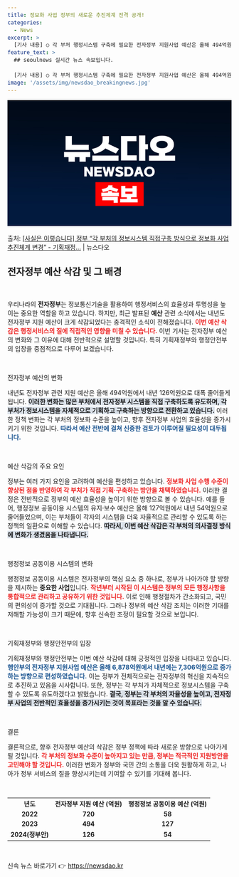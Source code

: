 ```yaml
---
title: 정보화 사업 정부의 새로운 추진체계 전격 공개!
categories:
  - News
excerpt: >
  [기사 내용] ○ 각 부처 행정시스템 구축에 필요한 전자정부 지원사업 예산은 올해 494억원에서 내년 126…
feature_text: >
  ## seoulnews 실시간 뉴스 속보입니다.

  [기사 내용] ○ 각 부처 행정시스템 구축에 필요한 전자정부 지원사업 예산은 올해 494억원에서 내년 126…
image: '/assets/img/newsdao_breakingnews.jpg'
---
```


![뉴스다오 속보](/assets/img/newsdao_breakingnews.jpg)

<p>출처: <a href="https://newsdao.kr/2656" rel="dofollow">[사실은 이렇습니다] 정부 “각 부처의 정보시스템 직접구축 방식으로 정보화 사업 추진체계 변경” - 기획재정…</a> | 뉴스다오</p>

<h2 data-ke-size="size26">전자정부 예산 삭감 및 그 배경</h2>

<p data-ke-size="size16">&nbsp;</p>

우리나라의 **전자정부**는 정보통신기술을 활용하여 행정서비스의 효율성과 투명성을 높이는 중요한 역할을 하고 있습니다. 하지만, 최근 발표된 **예산** 관련 소식에서는 내년도 전자정부 지원 예산이 크게 삭감되었다는 충격적인 소식이 전해졌습니다. <b><span style="color: #ee2323;">이번 예산 삭감은 행정서비스의 질에 직접적인 영향을 미칠 수 있습니다.</span></b> 이번 기사는 전자정부 예산의 변화와 그 이유에 대해 전반적으로 설명할 것입니다. 특히 기획재정부와 행정안전부의 입장을 중점적으로 다루어 보겠습니다.

<p data-ke-size="size16">&nbsp;</p>

전자정부 예산의 변화

내년도 전자정부 관련 지원 예산은 올해 494억원에서 내년 126억원으로 대폭 줄어들게 됩니다. <b><span style="background-color: #21538527;">이러한 변화는 많은 부처에서 전자정부 시스템을 직접 구축하도록 유도하며, 각 부처가 정보시스템을 자체적으로 기획하고 구축하는 방향으로 전환하고 있습니다.</span></b> 이러한 정책 변화는 각 부처의 정보화 수준을 높이고, 향후 전자정부 사업의 효율성을 증가시키기 위한 것입니다. <b><span style="color: #1a5490;">따라서 예산 전반에 걸쳐 신중한 검토가 이루어질 필요성이 대두됩니다.</span></b>

<p data-ke-size="size16">&nbsp;</p>

예산 삭감의 주요 요인

정부는 여러 가지 요인을 고려하여 예산을 편성하고 있습니다. <b><span style="color: #ee2323;">정보화 사업 수행 수준이 향상된 점을 반영하여 각 부처가 직접 기획·구축하는 방안을 채택하였습니다.</span></b> 이러한 결정은 전반적으로 정부의 예산 효율성을 높이기 위한 방향으로 볼 수 있습니다. 예를 들어, 행정정보 공동이용 시스템의 유지·보수 예산은 올해 127억원에서 내년 54억원으로 줄어들었으며, 이는 부처들이 각자의 시스템을 더욱 자율적으로 관리할 수 있도록 하는 정책의 일환으로 이해할 수 있습니다. <b><span style="background-color: #21538527;">따라서, 이번 예산 삭감은 각 부처의 의사결정 방식에 변화가 생겼음을 나타냅니다.</span></b>

<p data-ke-size="size16">&nbsp;</p>

행정정보 공동이용 시스템의 변화

행정정보 공동이용 시스템은 전자정부의 핵심 요소 중 하나로, 정부가 나아가야 할 방향을 제시하는 **중요한 사업**입니다. <b><span style="color: #ee2323;">작년부터 시작된 이 시스템은 정부의 모든 행정사항을 통합적으로 관리하고 공유하기 위한 것입니다.</span></b> 이로 인해 행정절차가 간소화되고, 국민의 편의성이 증가할 것으로 기대됩니다. 그러나 정부의 예산 삭감 조치는 이러한 기대를 저해할 가능성이 크기 때문에, 향후 신속한 조정이 필요할 것으로 보입니다.

<p data-ke-size="size16">&nbsp;</p>

기획재정부와 행정안전부의 입장

기획재정부와 행정안전부는 이번 예산 삭감에 대해 긍정적인 입장을 나타내고 있습니다. <b><span style="color: #1a5490;">행안부의 전자정부 지원사업 예산은 올해 6,878억원에서 내년에는 7,306억원으로 증가하는 방향으로 편성하였습니다.</span></b> 이는 정부가 전체적으로는 전자정부의 혁신을 지속적으로 추진하고 있음을 시사합니다. 또한, 정부는 각 부처가 자체적으로 정보시스템을 구축할 수 있도록 유도하겠다고 밝혔습니다. <b><span style="background-color: #21538527;">결국, 정부는 각 부처의 자율성을 높이고, 전자정부 사업의 전반적인 효율성을 증가시키는 것이 목표라는 것을 알 수 있습니다.</span></b>

<p data-ke-size="size16">&nbsp;</p>

결론

결론적으로, 향후 전자정부 예산의 삭감은 정부 정책에 따라 새로운 방향으로 나아가게 될 것입니다. <b><span style="color: #ee2323;">각 부처의 정보화 수준이 높아지고 있는 만큼, 정부는 적극적인 지원방안을 고민해야 할 것입니다.</span></b> 이러한 변화가 정부와 국민 간의 소통을 더욱 원활하게 하고, 나아가 정부 서비스의 질을 향상시키는데 기여할 수 있기를 기대해 봅니다. 

<p data-ke-size="size16">&nbsp;</p>

<table style="width:100%; border-collapse:collapse;">
<tr>
<td style="text-align: center; height: 17px;"><b>년도</b></td>
<td style="text-align: center; height: 17px;"><b>전자정부 지원 예산 (억원)</b></td>
<td style="text-align: center; height: 17px;"><b>행정정보 공동이용 예산 (억원)</b></td>
</tr>
<tr>
<td style="text-align: center; height: 17px;"><b>2022</b></td>
<td style="text-align: center; height: 17px;"><b>720</b></td>
<td style="text-align: center; height: 17px;"><b>58</b></td>
</tr>
<tr>
<td style="text-align: center; height: 17px;"><b>2023</b></td>
<td style="text-align: center; height: 17px;"><b>494</b></td>
<td style="text-align: center; height: 17px;"><b>127</b></td>
</tr>
<tr>
<td style="text-align: center; height: 17px;"><b>2024(정부안)</b></td>
<td style="text-align: center; height: 17px;"><b>126</b></td>
<td style="text-align: center; height: 17px;"><b>54</b></td>
</tr>
</table>

<p data-ke-size="size16">&nbsp;</p> 

신속 뉴스 바로가기 👉 <a href="https://newsdao.kr" rel="dofollow">https://newsdao.kr</a>


